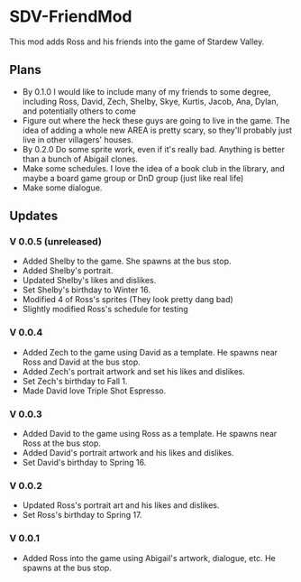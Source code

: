 # SDV-FriendMod
This mod adds Ross and his friends into the game of Stardew Valley. 

## Plans
* By 0.1.0 I would like to include many of my friends to some degree, including Ross, David, Zech, Shelby, Skye, Kurtis, Jacob, Ana, Dylan, and potentially others to come
* Figure out where the heck these guys are going to live in the game. The idea of adding a whole new AREA is pretty scary, so they'll probably just live in other villagers' houses.
* By 0.2.0 Do some sprite work, even if it's really bad. Anything is better than a bunch of Abigail clones.
* Make some schedules. I love the idea of a book club in the library, and maybe a board game group or DnD group (just like real life)
* Make some dialogue. 

## Updates

### V 0.0.5 (unreleased)
* Added Shelby to the game. She spawns at the bus stop.
* Added Shelby's portrait.
* Updated Shelby's likes and dislikes.
* Set Shelby's birthday to Winter 16.
* Modified 4 of Ross's sprites (They look pretty dang bad)
* Slightly modified Ross's schedule for testing

### V 0.0.4
* Added Zech to the game using David as a template. He spawns near Ross and David at the bus stop.
* Added Zech's portrait artwork and set his likes and dislikes.
* Set Zech's birthday to Fall 1.
* Made David love Triple Shot Espresso.

### V 0.0.3
* Added David to the game using Ross as a template. He spawns near Ross at the bus stop.
* Added David's portrait artwork and his likes and dislikes.
* Set David's birthday to Spring 16.

### V 0.0.2
* Updated Ross's portrait art and his likes and dislikes.
* Set Ross's birthday to Spring 17.

### V 0.0.1
* Added Ross into the game using Abigail's artwork, dialogue, etc. He spawns at the bus stop.